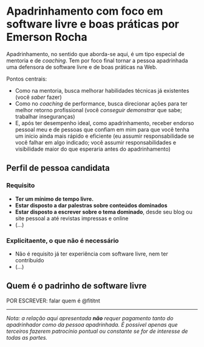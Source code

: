 # Apadrinhamento com foco em software livre e boas práticas por Emerson Rocha

Apadrinhamento, no sentido que aborda-se aqui, é um tipo especial de mentoria e de <em lang="en">coaching</em>.
Tem por foco final tornar a pessoa apadrinhada uma defensora de software livre e de boas práticas na Web.

Pontos centrais:

- Como na mentoria, busca melhorar habilidades técnicas já existentes (você _saber_ fazer)
- Como no <em lang="en">coaching</em> de performance, busca direcionar ações para ter melhor retorno profissional (você _conseguir demonstrar_ que sabe; trabalhar inseguranças)
- E, após ter desempenho ideal, como apadrinhamento, receber endorso pessoal meu e de pessoas que confiam em mim para que você tenha um início ainda mais rápido e eficiente (eu assumir responsabilidade se você falhar em algo indicado; você assumir responsabilidades e visibilidade maior do que esperaria antes do apadrinhamento)

## Perfil de pessoa candidata

### Requisito

- **Ter um mínimo de tempo livre.**
- **Estar disposto a dar palestras sobre conteúdos dominados**
- **Estar disposto a escrever sobre o tema dominado**, desde seu blog ou site pessoal a até revistas impressas e online
- (...)

### Explicitaente, o que não é necessário

- Não é requisito já ter experiência com software livre, nem ter contribuído
- (...)

## Quem é o padrinho de software livre

POR ESCREVER: falar quem é @fititnt

---

_Nota: a relação aqui apresentada **não** requer pagamento tanto do apadrinhador como da pessoa apadrinhada.
É possível apenas que terceiros fazerem patrocínio pontual ou constante se for de interesse de todas as partes._


<!--
  https://www.gnu.org/philosophy/open-source-misses-the-point.html
  http://spiceprogram.org/oss-sponsorship/
-->